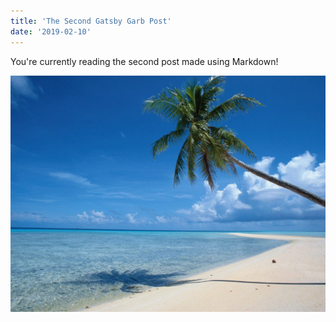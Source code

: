 ```yaml
---
title: 'The Second Gatsby Garb Post'
date: '2019-02-10'
---
```


You're currently reading the second post made using Markdown!

![Tranquil Beach](tranquil-beach.jpg)
